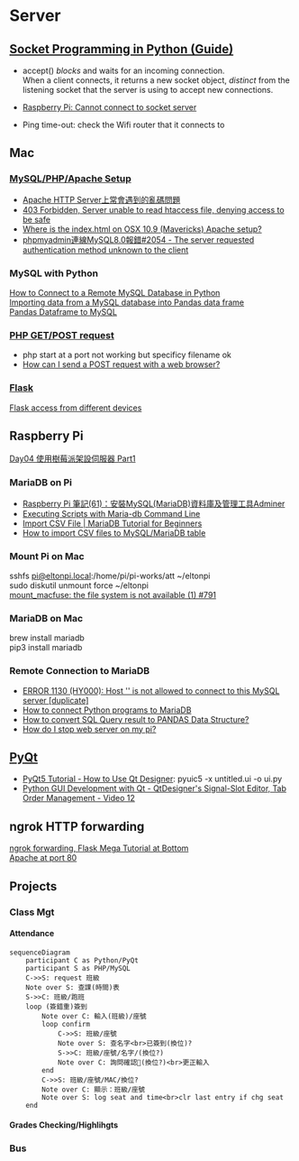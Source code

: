 # Server  

## [Socket Programming in Python (Guide)](https://realpython.com/python-sockets/)  

* accept() *blocks* and waits for an incoming connection.  
  When a client connects, it returns a new socket object, *distinct* from the listening socket that the server is using to accept new connections.

* [Raspberry Pi: Cannot connect to socket server](https://www.raspberrypi.org/forums/viewtopic.php?t=62108)  
* Ping time-out: check the Wifi router that it connects to
  
## Mac  

### [MySQL/PHP/Apache Setup](https://discussions.apple.com/docs/DOC-3083)

* [Apache HTTP Server上常會遇到的亂碼問題](https://www.itread01.com/content/1549338675.html)  
* [403 Forbidden, Server unable to read htaccess file, denying access to be safe](https://forums.cpanel.net/threads/403-forbidden-server-unable-to-read-htaccess-file-denying-access-to-be-safe.665705/)  
* [Where is the index.html on OSX 10.9 (Mavericks) Apache setup?](https://apple.stackexchange.com/questions/146235/where-is-the-index-html-on-osx-10-9-mavericks-apache-setup)  
* [phpmyadmin連線MySQL8.0報錯#2054 - The server requested authentication method unknown to the client](https://www.itread01.com/content/1546243084.html)  

### MySQL with Python

[How to Connect to a Remote MySQL Database in Python](https://www.thepythoncode.com/article/connect-to-a-remote-mysql-server-in-python)  
[Importing data from a MySQL database into Pandas data frame](https://medium.com/analytics-vidhya/importing-data-from-a-mysql-database-into-pandas-data-frame-a06e392d27d7)  
[Pandas Dataframe to MySQL](https://www.coder.work/article/3962142)  

### [PHP GET/POST request](https://zetcode.com/php/getpostrequest/)  

* php start at a port not working but specificy filename ok
* [How can I send a POST request with a web browser?](https://stackoverflow.com/questions/3307379/how-can-i-send-a-post-request-with-a-web-browser/3307401#3307401)  

### [Flask](https://topherpedersen.blog/2019/12/28/how-to-setup-a-new-flask-app-on-a-mac/)

[Flask access from different devices](https://stackoverflow.com/questions/62499969/flask-access-from-different-devices)  

## Raspberry Pi

[Day04 使用樹莓派架設伺服器 Part1](https://ithelp.ithome.com.tw/articles/10213753)

### MariaDB on Pi

* [Raspberry Pi 筆記(61)：安裝MySQL(MariaDB)資料庫及管理工具Adminer](https://atceiling.blogspot.com/2020/03/raspberry-pi-61mysqlmariadb.html)  
* [Executing Scripts with Maria-db Command Line](https://www.syspanda.com/index.php/2017/09/07/executing-scripts-maria-db-command-line/)  
* [Import CSV File | MariaDB Tutorial for Beginners](https://www.youtube.com/watch?v=3hXk9sXBgt8)  
* [How to import CSV files to MySQL/MariaDB table](https://www.simplified.guide/mysql-mariadb/import-csv)  

### Mount Pi on Mac
sshfs pi@eltonpi.local:/home/pi/pi-works/att ~/eltonpi  
sudo diskutil unmount force ~/eltonpi  
[mount_macfuse: the file system is not available (1) #791](https://github.com/osxfuse/osxfuse/issues/791)  

### MariaDB on Mac
brew install mariadb  
pip3 install mariadb  

### Remote Connection to MariaDB
<!--[How to enable Remote access to your MariaDB/MySQL database](https://webdock.io/en/docs/how-guides/database-guides/how-enable-remote-access-your-mariadbmysql-database)-->
* [ERROR 1130 (HY000): Host '' is not allowed to connect to this MySQL server [duplicate]](https://stackoverflow.com/questions/19101243/error-1130-hy000-host-is-not-allowed-to-connect-to-this-mysql-server)  
* [How to connect Python programs to MariaDB](https://mariadb.com/resources/blog/how-to-connect-python-programs-to-mariadb/)  
* [How to convert SQL Query result to PANDAS Data Structure?](https://stackoverflow.com/questions/12047193/how-to-convert-sql-query-result-to-pandas-data-structure)  
* [How do I stop web server on my pi?](chrome-extension://noogafoofpebimajpfpamcfhoaifemoa/suspended.html#ttl=How%20do%20I%20stop%20web%20server%20on%20my%20pi%3F%20-%20HELP%20-%20Raspberry%20Pi%20Forums&pos=0&uri=https://www.raspberrypi.org/forums/viewtopic.php?t=64895)  

## [PyQt](https://build-system.fman.io/pyqt5-tutorial)    

* [PyQt5 Tutorial - How to Use Qt Designer](https://youtu.be/FVpho_UiDAY?t=521): pyuic5 -x untitled.ui -o ui.py  
* [Python GUI Development with Qt - QtDesigner's Signal-Slot Editor, Tab Order Management - Video 12](https://youtu.be/u0zhLEHHZBU?t=392)  

## ngrok HTTP forwarding

[ngrok forwarding, Flask Mega Tutorial at Bottom](https://www.twilio.com/docs/usage/tutorials/how-to-set-up-your-python-and-flask-development-environment)  
[Apache at port 80](https://www.google.com/search?q=apache+which+port&oq=apache+which+port&aqs=chrome..69i57.2850j0j1&sourceid=chrome&ie=UTF-8)  

## Projects

### Class Mgt

#### Attendance

```mermaid
sequenceDiagram
    participant C as Python/PyQt
    participant S as PHP/MySQL
    C->>S: request 班級
    Note over S: 查課(時間)表
    S->>C: 班級/跑班
    loop (簽錯重)簽到
        Note over C: 輸入(班級)/座號
        loop confirm
            C->>S: 班級/座號
            Note over S: 查名字<br>已簽到(換位)?
            S->>C: 班級/座號/名字/(換位?)
            Note over C: 詢問確認(換位?)<br>更正輸入
        end
        C->>S: 班級/座號/MAC/換位?
        Note over C: 顯示：班級/座號
        Note over S: log seat and time<br>clr last entry if chg seat
    end
```

#### Grades Checking/Highlihgts

### Bus
